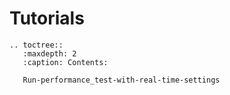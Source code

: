 # Tutorials

```eval_rst
.. toctree::
   :maxdepth: 2
   :caption: Contents:
   
   Run-performance_test-with-real-time-settings
```
